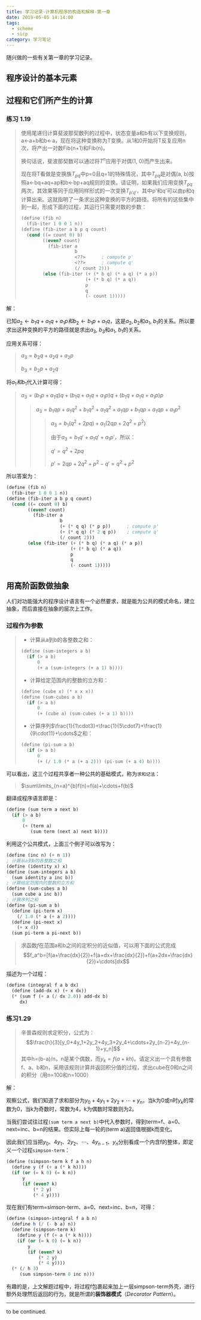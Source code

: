 ```yaml
---
title: 学习记录-计算机程序的构造和解释-第一章
date: 2019-05-05 14:14:00
tags:
  - scheme
  - sicp
category: 学习笔记
---
```

随兴做的一些有关第一章的学习记录。
<!-- more -->
## 程序设计的基本元素

## 过程和它们所产生的计算
### 练习 1.19
> 使用尾递归计算斐波那契数列的过程中，状态变量a和b有以下变换规则，a←a+b和b←a，现在将这种变换称为T变换。从1和0开始将T反复应用n次，将产出一对数Fib(n+1)和Fib(n)。
>
> 换句话说，斐波那契数可以通过将$T^n$应用于对偶(1, 0)而产生出来。
>
> 现在将T看做是变换族$T_{pq}$中p=0且q=1的特殊情况，其中$T_{pq}$是对偶(a, b)按照a←bq+aq+ap和b←bp+aq规则的变换。请证明，如果我们应用变换$T_{pq}$两次，其效果等同于应用同样形式的一次变换$T_{p'q'}$，其中p'和q'可以由p和q计算出来。这就指明了一条求出这种变换的平方的路径。将所有的这些集中到一起，形成下面的过程，其运行只需要对数的步数：
> ```scheme
> (define (fib n)
>   (fib-iter 1 0 0 1 n))
> (define (fib-iter a b p q count)
>   (cond ((= count 0) b)
>         ((even? count)
>           (fib-iter a
>                     b
>                     <??>      ; compute p'
>                     <??>      ; compute q'
>                     (/ count 2)))
>         (else (fib-iter (+ (* b q) (* a q) (* a p))
>                         (+ (* b q) (* a q))
>                         p
>                         q
>                         (- count 1)))))
> ```

解：

已知$a_{2}←b_{1}q+a_{1}q+a_{1}p和b_{2}←b_{1}p+a_{1}q$，这是$a_{2}, b_{2}$和$a_{1}$, $b_{1}$的关系。所以要求出这种变换的平方的路径就是求出$a_{3}$, $b_{3}$和$a_{1}$, $b_{1}$的关系。

应用关系可得：
> $a_{3}=b_{2}q+a_{2}q+a_{2}p$
> 
> $b_{3}=b_{2}p+a_{2}q$

将$a_{1}和b_{1}$代入计算可得：

> $a_{3}=(b_{1}p+a_{1}q)q+(b_{1}q+a_{1}q+a_{1}p)q+(b_{1}q+a_{1}q+a_{1}p)p$
>> $a_{3}=b_{1}qp+a_{1}q^2+b_{1}q^2+a_{1}q^2+a_{1}qp+b_{1}qp+a_{1}qp+a_{1}p^2$
>>> $a_{3}=b_{1}(q^2+2pq)+a_{1}(2qp+2q^2+p^2)$
>>>
>>> 由于$a_{3}=b_{1}q'+a_{1}q'+a_{1}p'$，所以：
>>> 
>>> $q' = q^2+2pq$
>>>
>>> $p' = 2qp+2q^2+p^2-q'=q^2+p^2$

所以答案为：
 ```scheme
 (define (fib n)
   (fib-iter 1 0 0 1 n))
 (define (fib-iter a b p q count)
   (cond ((= count 0) b)
         ((even? count)
           (fib-iter a
                     b
                     (+ (* q q) (* p p))      ; compute p'
                     (+ (* q q) (* 2 q p))    ; compute q'
                     (/ count 2)))
         (else (fib-iter (+ (* b q) (* a q) (* a p))
                         (+ (* b q) (* a q))
                         p
                         q
                         (- count 1)))))
 ```
 ## 用高阶函数做抽象
 人们对功能强大的程序设计语言有一个必然要求，就是能为公共的模式命名，建立抽象，而后直接在抽象的层次上工作。

### 过程作为参数

> * 计算从a到b的各整数之和：
> ```scheme
> (define (sum-integers a b)
>   (if (> a b)
>       0
>       (+ a (sum-integers (+ a 1) b))))
> ```
> * 计算给定范围内的整数的立方和：
> ```scheme
> (define (cube x) (* x x x))
> (define (sum-cubes a b)
>   (if (> a b)
>       0
>       (+ (cube a) (sum-cubes (+ a 1) b))))
> ```
> * 计算序列$\frac{1}{1\cdot3}+\frac{1}{5\cdot7}+\frac{1}{9\cdot11}+\cdots$之和：
> ```scheme
> (define (pi-sum a b)
>   (if (> a b)
>       0
>       (+ (/ 1.0 (* a (+ a 2))) (pi-sum (+ a 4) b))))
> ```

可以看出，这三个过程共享者一种公共的基础模式，称为`求和记法`：

> $\sum\limits_{n=a}^{b}f(n)=f(a)+\cdots+f(b)$

翻译成程序语言即是：
```scheme
(define (sum term a next b)
  (if (> a b)
      0
      (+ (term a)
         (sum term (next a) next b))))
```
利用这个公共模式，上面三个例子可以改写为：
```scheme
(define (inc n) (+ n 1))
; 计算从a到b的各整数之和
(define (identity x) x)
(define (sum-integers a b)
  (sum identity a inc b))
; 计算给定范围内的整数的立方和
(define (sum-cubes a b)
  (sum cube a inc b))
; 计算序列之和
(define (pi-sum a b)
  (define (pi-term x)
    (/ 1.0 (* a (+ a 2))))
  (define (pi-next x)
    (+ x 4))
  (sum pi-term a pi-next b))
```
> 求函数$f$在范围a和b之间的定积分的近似值，可以用下面的公式完成
> $$f_a^b=[f(a+\frac{dx}{2})+f(a+dx+\frac{dx}{2})+f(a+2dx+\frac{dx}{2})+\cdots]dx$$

描述为一个过程：
```scheme
(define (integral f a b dx)
  (define (add-dx x) (+ x dx))
  (* (sum f (+ a (/ dx 2.0)) add-dx b)
     dx)
```
### 练习1.29
> 辛普森规则求定积分，公式为：
> $$\frac{h}{3}[y_0+4y_1+2y_2+4y_3+2y_4+\cdots+2y_{n-2}+4y_{n-1}+y_n]$$
> 其中h=(b-a)/n，n是某个偶数，而$y_k=f(a+kh)$。请定义出一个具有参数f、a、b和n，采用该规则计算并返回积分值的过程，求出cube在0和n之间的积分（用n=100和n=1000）

解：

观察公式，我们知道了求和部分为$y_0+4y_1+2y_2+\cdots+y_n$，当k为0或n时$y_k$的常数为0，当k为奇数时，常数为4，k为偶数时常数则为2。

当我们尝试往过程```(sum term a next b)```中代入参数时，得到term=f、a=0、next=inc、b=n的结果。但实际上每一轮的(term a)返回值根据k而变化。

因此我们应当把$y_0、4y_1、2y_2、\cdots、4y_{n-1}、y_n$分别看成一个内含f的整体，即定义一个过程`simpson-term`：
```scheme
(define (simpson-term k f a h n)
  (define y (f (+ a (* k h))))
  (if (or (= k 0) (= k n))
      y
      (if (even? k)
          (* 2 y)
          (* 4 y))))
```

现在我们有term=simson-term、a=0、next=inc、b=n，可得：
```scheme
(define (simpson-integral f a b n)
  (define h (/ (- b a) n))
  (define (simpson-term k)
    (define y (f (+ a (* k h))))
    (if (or (= k 0) (= k n))
        y
        (if (even? k)
            (* 2 y)
            (* 4 y))))
  (* (/ h 3)
     (sum simpson-term 0 inc n)))
```

有趣的是，上文解题过程中，将过程f包裹起来加上一层simpson-term外壳，进行额外处理然后返回的行为，就是所谓的**装饰器模式**（*Decorator Pattern*）。

---
to be continued.